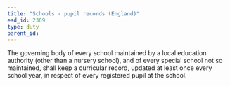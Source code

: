 ```yaml
---
title: "Schools - pupil records (England)"
esd_id: 2369
type: duty
parent_id:  
---
```


The governing body of every school maintained by a local education authority (other than a nursery school), and of every special school not so maintained, shall keep a curricular record, updated at least once every school year, in respect of every registered pupil at the school.


